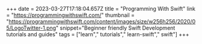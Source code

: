 +++
date = 2023-03-27T17:18:04.657Z
title = "Programming With Swift"
link = "https://programmingwithswift.com/"
thumbnail = "https://programmingwithswift.com/content/images/size/w256h256/2020/05/LogoTwitter-1.png"
snippet="Beginner friendly Swift Development tutorials and guides"
tags = ["learn"," tutorials"," learn-swift"," swift"]
+++
